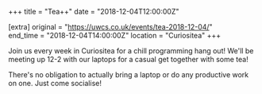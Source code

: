 +++
title = "Tea++"
date = "2018-12-04T12:00:00Z"

[extra]
original = "https://uwcs.co.uk/events/tea-2018-12-04/"    
end_time = "2018-12-04T14:00:00Z"
location = "Curiositea"
+++

Join us every week in Curiositea for a chill programming hang out\! We'll be meeting up 12-2 with our laptops for a casual get together with some tea\!  

  

There's no obligation to actually bring a laptop or do any productive work on one. Just come socialise\!

